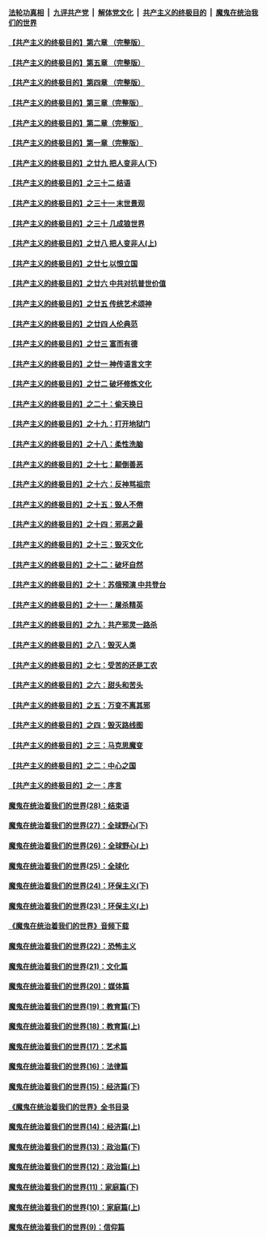 ####  [法轮功真相](../../../../basic/blob/master/README.md?t=07010531) &nbsp;|&nbsp; [九评共产党](../../../../9ping.md/blob/master/README.md?t=07010531) &nbsp;|&nbsp; [解体党文化](../../../../jtdwh.md/blob/master/README.md?t=07010531)  &nbsp;|&nbsp; [共产主义的终极目的](../../../../gczydzjmd.md/blob/master/README.md?t=07010531) &nbsp;|&nbsp; [魔鬼在统治我们的世界](../../../../mgztzwmdsj.md/blob/master/README.md?t=07010531) 

#### [【共产主义的终极目的】第六章 （完整版）](../pages/nsc422/n11428913.md?t=07010531) 

#### [【共产主义的终极目的】第五章 （完整版）](../pages/nsc422/n11428912.md?t=07010531) 

#### [【共产主义的终极目的】第四章 （完整版）](../pages/nsc422/n11428907.md?t=07010531) 

#### [【共产主义的终极目的】第三章（完整版）](../pages/nsc422/n11428848.md?t=07010531) 

#### [【共产主义的终极目的】第二章（完整版）](../pages/nsc422/n11428831.md?t=07010531) 

#### [【共产主义的终极目的】第一章（完整版）](../pages/nsc422/n11417651.md?t=07010531) 

#### [【共产主义的终极目的】之廿九 把人变非人(下)](../pages/nsc422/n11344140.md?t=07010531) 

#### [【共产主义的终极目的】之三十二 结语](../pages/nsc422/n11360535.md?t=07010531) 

#### [【共产主义的终极目的】之三十一 末世景观](../pages/nsc422/n11351129.md?t=07010531) 

#### [【共产主义的终极目的】之三十 几成狼世界](../pages/nsc422/n11348280.md?t=07010531) 

#### [【共产主义的终极目的】之廿八 把人变非人(上)](../pages/nsc422/n11340492.md?t=07010531) 

#### [【共产主义的终极目的】之廿七 以恨立国](../pages/nsc422/n11336944.md?t=07010531) 

#### [【共产主义的终极目的】之廿六 中共对抗普世价值](../pages/nsc422/n11324785.md?t=07010531) 

#### [【共产主义的终极目的】之廿五 传统艺术颂神](../pages/nsc422/n11296396.md?t=07010531) 

#### [【共产主义的终极目的】之廿四 人伦典范](../pages/nsc422/n11296397.md?t=07010531) 

#### [【共产主义的终极目的】之廿三 富而有德](../pages/nsc422/n11283598.md?t=07010531) 

#### [【共产主义的终极目的】之廿一 神传语言文字](../pages/nsc422/n11263265.md?t=07010531) 

#### [【共产主义的终极目的】之廿二 破坏修炼文化](../pages/nsc422/n11245728.md?t=07010531) 

#### [【共产主义的终极目的】之二十：偷天换日](../pages/nsc422/n11238846.md?t=07010531) 

#### [【共产主义的终极目的】之十九：打开地狱门](../pages/nsc422/n11206376.md?t=07010531) 

#### [【共产主义的终极目的】之十八：柔性洗脑](../pages/nsc422/n11199994.md?t=07010531) 

#### [【共产主义的终极目的】之十七：颠倒善恶](../pages/nsc422/n11179782.md?t=07010531) 

#### [【共产主义的终极目的】之十六：反神骂祖宗](../pages/nsc422/n11166798.md?t=07010531) 

#### [【共产主义的终极目的】之十五：毁人不倦](../pages/nsc422/n11166792.md?t=07010531) 

#### [【共产主义的终极目的】之十四：邪恶之最](../pages/nsc422/n11150249.md?t=07010531) 

#### [【共产主义的终极目的】之十三：毁灭文化](../pages/nsc422/n11135227.md?t=07010531) 

#### [【共产主义的终极目的】之十二：破坏自然](../pages/nsc422/n11135214.md?t=07010531) 

#### [【共产主义的终极目的】之十：苏俄预演 中共登台](../pages/nsc422/n11118424.md?t=07010531) 

#### [【共产主义的终极目的】之十一：屠杀精英](../pages/nsc422/n11118442.md?t=07010531) 

#### [【共产主义的终极目的】之九：共产邪灵一路杀](../pages/nsc422/n11114139.md?t=07010531) 

#### [【共产主义的终极目的】之八：毁灭人类](../pages/nsc422/n11108503.md?t=07010531) 

#### [【共产主义的终极目的】之七：受苦的还是工农](../pages/nsc422/n11101809.md?t=07010531) 

#### [【共产主义的终极目的】之六：甜头和苦头](../pages/nsc422/n11096971.md?t=07010531) 

#### [【共产主义的终极目的】之五：万变不离其邪](../pages/nsc422/n11091285.md?t=07010531) 

#### [【共产主义的终极目的】之四：毁灭路线图](../pages/nsc422/n11086284.md?t=07010531) 

#### [【共产主义的终极目的】之三：马克思魔变](../pages/nsc422/n11061941.md?t=07010531) 

#### [【共产主义的终极目的】之二：中心之国](../pages/nsc422/n11047728.md?t=07010531) 

#### [【共产主义的终极目的】之一：序言](../pages/nsc422/n11086077.md?t=07010531) 

#### [魔鬼在统治着我们的世界(28)：结束语](../pages/nsc422/n10936246.md?t=07010531) 

#### [魔鬼在统治着我们的世界(27)：全球野心(下)](../pages/nsc422/n10928319.md?t=07010531) 

#### [魔鬼在统治着我们的世界(26)：全球野心(上)](../pages/nsc422/n10900318.md?t=07010531) 

#### [魔鬼在统治着我们的世界(25)：全球化](../pages/nsc422/n10788205.md?t=07010531) 

#### [魔鬼在统治着我们的世界(24)：环保主义(下)](../pages/nsc422/n10695307.md?t=07010531) 

#### [魔鬼在统治着我们的世界(23)：环保主义(上)](../pages/nsc422/n10688613.md?t=07010531) 

#### [《魔鬼在统治着我们的世界》音频下载](../pages/nsc422/n10635553.md?t=07010531) 

#### [魔鬼在统治着我们的世界(22)：恐怖主义](../pages/nsc422/n10614727.md?t=07010531) 

#### [魔鬼在统治着我们的世界(21)：文化篇](../pages/nsc422/n10597706.md?t=07010531) 

#### [魔鬼在统治着我们的世界(20)：媒体篇](../pages/nsc422/n10586579.md?t=07010531) 

#### [魔鬼在统治着我们的世界(19)：教育篇(下)](../pages/nsc422/n10564808.md?t=07010531) 

#### [魔鬼在统治着我们的世界(18)：教育篇(上)](../pages/nsc422/n10526970.md?t=07010531) 

#### [魔鬼在统治着我们的世界(17)：艺术篇](../pages/nsc422/n10499093.md?t=07010531) 

#### [魔鬼在统治着我们的世界(16)：法律篇](../pages/nsc422/n10485969.md?t=07010531) 

#### [魔鬼在统治着我们的世界(15)：经济篇(下)](../pages/nsc422/n10469975.md?t=07010531) 

#### [《魔鬼在统治着我们的世界》全书目录](../pages/nsc422/n10464261.md?t=07010531) 

#### [魔鬼在统治着我们的世界(14)：经济篇(上)](../pages/nsc422/n10457370.md?t=07010531) 

#### [魔鬼在统治着我们的世界(13)：政治篇(下)](../pages/nsc422/n10448270.md?t=07010531) 

#### [魔鬼在统治着我们的世界(12)：政治篇(上)](../pages/nsc422/n10444576.md?t=07010531) 

#### [魔鬼在统治着我们的世界(11)：家庭篇(下)](../pages/nsc422/n10440961.md?t=07010531) 

#### [魔鬼在统治着我们的世界(10)：家庭篇(上)](../pages/nsc422/n10435448.md?t=07010531) 

#### [魔鬼在统治着我们的世界(9)：信仰篇](../pages/nsc422/n10432159.md?t=07010531) 

